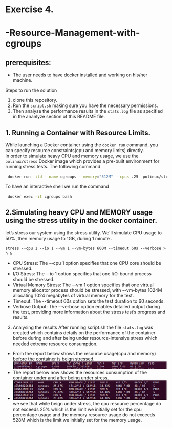 # Exercise 4.
# -Resource-Management-with-cgroups
## prerequisites:
- The user needs to have docker installed and working on his/her machine.

Steps to run the solution
1. clone this repository.
2. Run the `script.sh` making sure you have the necessary permissions.
3. Then analyse the performance results in the `stats.log` file as specified in the ananlyze section of this README file.
     
## 1. Running a Container with Resource Limits.
While launching a Docker container using the `docker run` command, you can specify resource constraints(cpu and memory limits) directly.  
In order to simulate  heavy CPU and memory usage, we use the `polinux/stress` Docker image  which provides a pre-built environment for running stress tests.
The following command 
```sh
 docker run -itd --name cgroups --memory="512M" --cpus .25  polinux/stress bash

```
To have an interactive shell we run the command 
```sh
 docker exec -it cgroups bash
```
## 2.Simulating heavy CPU and MEMORY usage using the stress utility in the docker container.

let’s stress our system using the stress utility. We'll simulate CPU usage to 50% ,then memory usage to 1GB, during 1 minute .
```
stress --cpu 1 --io 1 --vm 1 --vm-bytes 600M --timeout 60s --verbose > h &
```
- CPU Stress: The --cpu 1 option specifies that one  CPU core should be stressed.
- I/O Stress: The --io 1 option specifies that one I/O-bound process should be stressed.
- Virtual Memory Stress: The --vm 1 option specifies that one virtual memory allocator process should be stressed, with --vm-bytes 1024M allocating 1024 megabytes of virtual memory for the test.
- Timeout: The --timeout 60s option sets the test duration to 60 seconds.
- Verbose Output: The --verbose option enables detailed output during the test, providing more information about the stress test’s progress and results.
﻿
3. Analysing the results
  After running  script.sh the file `stats.log` was created which contains details on the performance of the container before during and after being under  resource-intensive stress which needed extreme resource consumption.
  - From the report below shows the resource usage(cpu and memory) before the container is beign stressed.
  ![stats before the container is stressed](https://github.com/Leghadjeu-Christian/-Resource-Management-with-cgroups/blob/main/Screenshot%20from%202025-01-14%2010-38-35.png)
  - The report below now shows the resources consumption of the container under and after being under stress.
- ![stats after the container is stressed](https://github.com/Leghadjeu-Christian/-Resource-Management-with-cgroups/blob/main/Screenshot%20from%202025-01-14%2010-39-05.png)
  we see that while beign under stress, the cpu resource percentage do not exceeds 25% which is the limit we initially set for the cpu percentage usage and the memory resource usage do not exceeds 528M which is the limit we initially set for the memory  usage.

